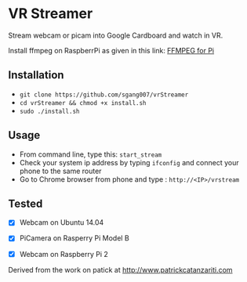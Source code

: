 VR Streamer
===========
Stream webcam or picam into Google Cardboard and watch in VR.

Install ffmpeg on RaspberrPi as given in this link: [FFMPEG for Pi](http://www.jeffreythompson.org/blog/2014/11/13/installing-ffmpeg-for-raspberry-pi/)


Installation 
-------------
 - `git clone https://github.com/sgang007/vrStreamer`
 -  `cd vrStreamer && chmod +x install.sh`
 -  `sudo ./install.sh`
 
Usage
--------------
 - From command line, type this: `start_stream`
 - Check your system ip address by typing `ifconfig` and connect your phone to the same router
 - Go to Chrome browser from phone and type : `http://<IP>/vrstream`
  
 Tested
-------------

 - [x] Webcam on Ubuntu 14.04
 - [x] PiCamera on Rasperry Pi Model B
 - [x] Webcam on Raspberry Pi 2




Derived from the work on patick at http://www.patrickcatanzariti.com
